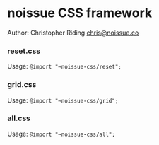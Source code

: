 # noissue CSS framework

Author:
Christopher Riding <chris@noissue.co>

### reset.css

Usage:
`@import "~noissue-css/reset";`

### grid.css

Usage:
`@import "~noissue-css/grid";`

### all.css

Usage:
`@import "~noissue-css/all";`
